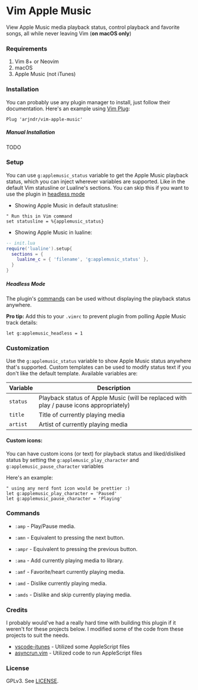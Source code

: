 # Vim Apple Music

View Apple Music media playback status, control playback and favorite songs, all while never leaving Vim (**on macOS only**)

### Requirements

1. Vim 8+ or Neovim
2. macOS
3. Apple Music (not iTunes)

### Installation

You can probably use any plugin manager to install, just follow their documentation. Here's an example using [Vim Plug](https://github.com/junegunn/vim-plug):

```vim
Plug 'arjndr/vim-apple-music'
```

##### Manual Installation
TODO

### Setup

You can use `g:applemusic_status` variable to get the Apple Music playback status, which you can inject wherever variables are supported. Like in the default Vim statusline or Lualine's sections. You can skip this if you want to use the plugin in [headless mode](#headless-mode)

- Showing Apple Music in default statusline:

```vim
" Run this in Vim command
set statusline = %{applemusic_status}
```

- Showing Apple Music in lualine:

```lua
-- init.lua
require('lualine').setup{
  sections = {
    lualine_c = { 'filename', 'g:applemusic_status' },
  }
}
```

##### Headless Mode

The plugin's [commands](#commands) can be used without displaying the playback status anywhere.

**Pro tip:** Add this to your `.vimrc` to prevent plugin from polling Apple Music track details:

```vim
let g:applemusic_headless = 1
```

### Customization

Use the `g:applemusic_status` variable to show Apple Music status anywhere that's supported. Custom templates can be used to modify status text if you don't like the default template. Available variables are:

| **Variable**             | **Description**     |
|--------------------------|---------------------|
| `status`                 | Playback status of Apple Music (will be replaced with play / pause icons appropriately) |
| `title`                  | Title of currently playing media               |
| `artist`                 | Artist of currently playing media              |

#### Custom icons:

You can have custom icons (or text) for playback status and liked/disliked status by setting the `g:applemusic_play_character` and `g:applemusic_pause_character` variables

Here's an example:

```vim
" using any nerd font icon would be prettier :)
let g:applemusic_play_character = 'Paused'
let g:applemusic_pause_character = 'Playing'
```

### Commands

- `:amp` - Play/Pause media.

- `:amn` - Equivalent to pressing the next button.

- `:ampr` - Equivalent to pressing the previous button.

- `:ama` - Add currently playing media to library.

- `:amf` - Favorite/heart currently playing media.

- `:amd` - Dislike currently playing media.

- `:amds` - Dislike and skip currently playing media.

### Credits

I probably would've had a really hard time with building this plugin if it weren't for these projects below. I modified some of the code from these projects to suit the needs.

- [vscode-itunes](https://github.com/PsykoSoldi3r/vscode-itunes) - Utilized some AppleScript files
- [asyncrun.vim](https://github.com/skywind3000/asyncrun.vim) - Utilized code to run AppleScript files

### License
GPLv3. See [LICENSE](LICENSE).
